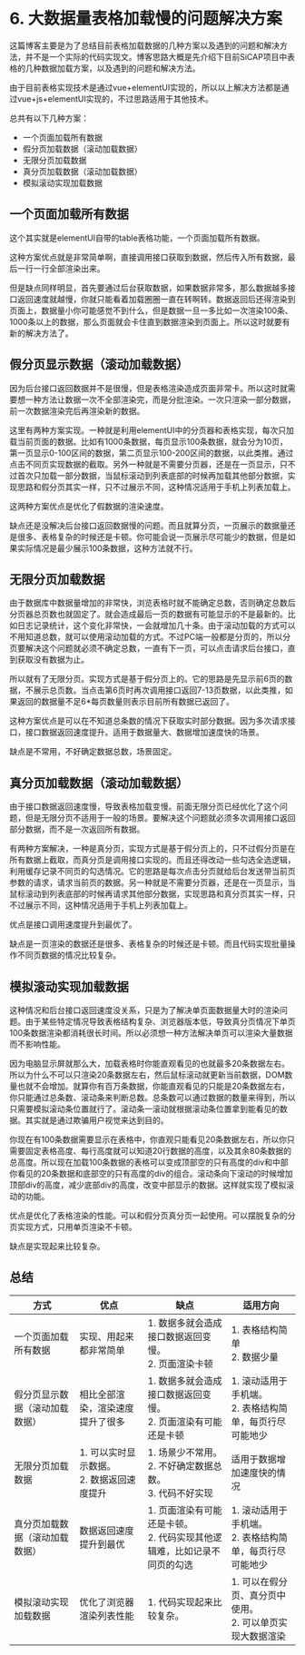 # 6. 大数据量表格加载慢的问题解决方案

这篇博客主要是为了总结目前表格加载数据的几种方案以及遇到的问题和解决方法，并不是一个实际的代码实现文。博客思路大概是先介绍下目前SiCAP项目中表格的几种数据加载方案，以及遇到的问题和解决方法。

由于目前表格实现技术是通过vue+elementUI实现的，所以以上解决方法都是通过vue+js+elementUI实现的，不过思路适用于其他技术。

总共有以下几种方案：    
- 一个页面加载所有数据
- 假分页加载数据（滚动加载数据）
- 无限分页加载数据
- 真分页加载数据（滚动加载数据）
- 模拟滚动实现加载数据

## 一个页面加载所有数据
这个其实就是elementUI自带的table表格功能，一个页面加载所有数据。

这种方案优点就是非常简单啊，直接调用接口获取到数据，然后传入所有数据，最后一行一行全部渲染出来。

但是缺点同样明显，首先要通过后台获取数据，如果数据非常多，那么数据越多接口返回速度就越慢，你就只能看着加载圈圈一直在转啊转。数据返回后还得渲染到页面上，数据量小你可能感觉不到什么，但是数据一旦一多比如一次渲染100条、1000条以上的数据，那么页面就会卡住直到数据渲染到页面上。所以这时就要有新的解决方法了。

## 假分页显示数据（滚动加载数据）
因为后台接口返回数据并不是很慢，但是表格渲染造成页面非常卡。所以这时就需要想一种方法让数据一次不全部渲染完，而是分批渲染。一次只渲染一部分数据，前一次数据渲染完后再渲染新的数据。

这里有两种方案实现。一种就是利用elementUI中的分页器和表格实现，每次只加载当前页面的数据。比如有1000条数据，每页显示100条数据，就会分为10页，第一页显示0-100区间的数据，第二页显示100-200区间的数据，以此类推。通过点击不同页实现数据的截取。另外一种就是不需要分页器，还是在一页显示，只不过首次只加载一部分数据，当鼠标滚动到列表底部的时候再加载其他部分数据，实现思路和假分页其实一样，只不过展示不同，这种情况适用于手机上列表加载上。

这两种方案优点是优化了假数据的渲染速度。

缺点还是没解决后台接口返回数据慢的问题。而且就算分页，一页展示的数据量还是很多、表格复杂的时候还是卡顿。你可能会说一页展示尽可能少的数据，但是如果实际情况是最少展示100条数据，这种方法就不行。

## 无限分页加载数据
由于数据库中数据量增加的非常快，浏览表格时就不能确定总数，否则确定总数后分页器总页数也就固定了。就会造成最后一页的数据有可能显示的不是最新的。比如日志记录统计，这个变化非常快，一会就增加几十条。由于滚动加载的方式可以不用知道总数，就可以使用滚动加载的方式。不过PC端一般都是分页的，所以分页要解决这个问题就必须不确定总数，一直有下一页，可以点击请求后台接口，直到获取没有数据为止。

所以就有了无限分页。实现方式是基于假分页上的。它的思路是先显示前6页的数据，不展示总页数。当点击第6页时再次调用接口返回7-13页数据，以此类推，如果返回的数据量不足6*每页数量则表示目前所有数据已返回了。

这种方案优点是可以在不知道总条数的情况下获取实时部分数据。因为多次请求接口，接口数据返回速度提升。适用于数据量大、数据增加速度快的场景。

缺点是不常用，不好确定数据总数，场景固定。

## 真分页加载数据（滚动加载数据）
由于接口数据返回速度慢，导致表格加载变慢。前面无限分页已经优化了这个问题，但是无限分页不适用于一般的场景。要解决这个问题就必须多次调用接口返回部分数据，而不是一次返回所有数据。

有两种方案解决，一种是真分页，实现方式是基于假分页上的，只不过假分页是在所有数据上截取，而真分页是调用接口实现的。而且还得改动一些勾选全选逻辑，利用缓存记录不同页的勾选情况。它的思路是每次点击分页就给后台发送带当前页参数的请求，请求当前页的数据。另一种就是不需要分页器，还是在一页显示，当鼠标滚动到列表底部的时候再请求其他部分数据，实现思路和真分页其实一样，只不过展示不同，这种情况适用于手机上列表加载上。

优点是接口调用速度提升到最优了。

缺点是一页渲染的数据还是很多、表格复杂的时候还是卡顿。而且代码实现批量操作不同页数据的情况比较复杂。

## 模拟滚动实现加载数据
这种情况和后台接口返回速度没关系，只是为了解决单页面数据量大时的渲染问题。由于某些特定情况导致表格结构复杂、浏览器版本低，导致真分页情况下单页100条数据渲染都消耗很长时间。所以必须想一种方法解决单页可以渲染大量数据而不影响性能。

因为电脑显示屏就那么大，加载表格时你能直观看见的也就最多20条数据左右。所以为什么不可以只渲染20条数据左右，然后鼠标滚动就更新当前数据，DOM数量也就不会增加。就算你有百万条数据，你能直观看见的只能是20条数据左右，你只能通过总条数、滚动条来判断总数。总条数可以通过数据的数量来得到，所以只需要模拟滚动条位置就行了。滚动条一滚动就根据滚动条位置拿到能看见的数据。其实就是通过欺骗用户视觉来达到目的。

你现在有100条数据需要显示在表格中，你直观只能看见20条数据左右，所以你只需要固定表格高度、每行高度就可以知道20行数据的高度，以及其余80条数据的总高度。所以现在加载100条数据的表格可以变成顶部空的只有高度的div和中部你看见的20条数据和底部空的只有高度的div的组合。滚动条向下滚动的时候增加顶部div的高度，减少底部div的高度，改变中部显示的数据。这样就实现了模拟滚动的功能。

优点是优化了表格渲染的性能。可以和假分页真分页一起使用。可以摆脱复杂的分页实现方式，只用单页渲染不卡顿。

缺点是实现起来比较复杂。

## 总结
方式 | 优点 | 缺点 | 适用方向
---------|----------|---------|---------
 一个页面加载所有数据 | 实现、用起来都非常简单 | 1. 数据多就会造成接口数据返回变慢。 <br/>2. 页面渲染卡顿 | 1. 表格结构简单 <br/>2. 数据少量  
 假分页显示数据（滚动加载数据） | 相比全部渲染，渲染速度提升了很多 | 1. 数据多就会造成接口数据返回变慢。<br/>2. 页面渲染有可能还是卡顿 | 1. 滚动适用于手机端。<br/>2. 表格结构简单，每页行尽可能地少
 无限分页加载数据 | 1. 可以实时显示数据。<br/>2. 数据返回速度提升 | 1. 场景少不常用。<br/>2. 不好确定数据总数。<br/>3. 代码不好实现| 适用于数据增加速度快的情况
 真分页加载数据（滚动加载数据） | 数据返回速度提升到最优 | 1. 页面渲染有可能还是卡顿。<br/>2. 代码实现其他逻辑难，比如记录不同页的勾选  | 1. 滚动适用于手机端。<br/>2. 表格结构简单，每页行尽可能地少
 模拟滚动实现加载数据 | 优化了浏览器渲染列表性能 | 1. 代码实现起来比较复杂。 | 1. 可以在假分页、真分页中使用。<br/>2. 可以单页实现大数据渲染 | 所有渲染慢的情况下都可用


